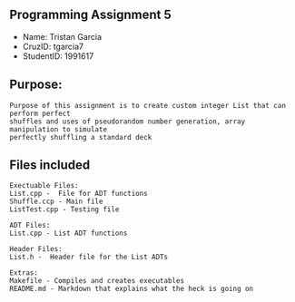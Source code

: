 ## Programming Assignment 5
* Name: Tristan Garcia
* CruzID: tgarcia7
* StudentID: 1991617

## Purpose:
    Purpose of this assignment is to create custom integer List that can perform perfect 
    shuffles and uses of pseudorandom number generation, array manipulation to simulate
    perfectly shuffling a standard deck

## Files included
    Exectuable Files:
    List.cpp -  File for ADT functions 
    Shuffle.ccp - Main file 
    ListTest.cpp - Testing file 

    ADT Files:
    List.cpp - List ADT functions

    Header Files:
    List.h -  Header file for the List ADTs

    Extras:
    Makefile - Compiles and creates executables
    README.md - Markdown that explains what the heck is going on

